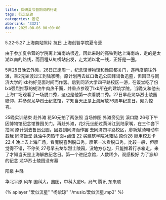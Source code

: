 ```yaml
---
title: 保研夏令营期间的行走
tags: 行走足迹
categories: 游记
abbrlink: '3321'
date: 2025-08-06 00:00:00
---
```


5.22-5.27
上海南站照片 抗日
上海创智学院夏令营

由于参加夏令营的学院离上海南站很近，因此来时的高铁到达上海南站，走的是太湖以南的路线，而回程从虹桥站出发，走太湖以北一线，正好是一圈。

5月25日晚去外滩，26日正逢周一，纪念馆博物馆和豫园都关门，遂再度前往外滩，乘2元轮渡过江到陆家嘴。原计划再去虹口鲁迅公园拜谒鲁迅墓，但因已与同济大学的lxb约好见面时间而作罢。后到同济大学四平路校区一游，在饭堂吃了份lxb强烈推荐的蚝油牛肉热干面，并重点参观了lxb所在的建筑学院。当晚又和他去上海广场观看了一场脱口秀，这也是他第一次看脱口秀。27日早赴龙华烈士陵园瞻仰，并参观龙华烈士纪念馆，才知当天正是上海解放76周年纪念日，颇为惊喜。

25晚实训结束 赴外滩 花50元拍了两张照 当场修图
外滩旁见到 溪口路
26号下午因博物馆纪念馆豫园关门，再赴外滩，花2元坐船过黄浦江到陆家嘴，在三件套下拍照
原计划去鲁迅公园，因要到同济而作罢
去同济四平路校区，廖新斌骑电动车载我
同济饭堂 蚝油牛肉热干面+卤蛋 22
买建筑学院冰箱贴 原价28 廖用校友卡22.4
晚上去上海广场，看魔脱喜剧脱口秀，廖第一次看脱口秀，比较一般，但廖觉得不错，不停笑
27号早去龙华烈士陵园，没地方存包，只能推着行李箱走。来了才知当天是上海解放纪念日。第一个进纪念馆，人数稀少，观感极好
为了忘却的记念
龙华烈士陵园没有墓

阳泉 井陉

华北平原 风车
国科大，国图，中科大厦B，局气
腾讯
东来顺

<script src="https://cdn.jsdelivr.net/npm/aplayer/dist/APlayer.min.js"></script>
{% aplayer "爱似流星" "杨紫琼" "/music/爱似流星.mp3" %}